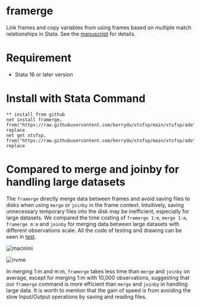 # framerge

Link frames and copy variables from using frames based on multiple match relationships in Stata. 
See the [manuscript]() for details.

# Requirement
* Stata 16 or later version

# Install with Stata Command
```
** install from github
net install framerge, from("https://raw.githubusercontent.com/kerrydu/xtsfsp/main/xtsfsp/ado") replace
net get xtsfsp, from("https://raw.githubusercontent.com/kerrydu/xtsfsp/main/xtsfsp/ado") replace
```

# Compared to merge and joinby for handling large datasets
The `framerge` directly merge data between frames and avoid saving files to disks when using `merge` or `joinby` in the frame context. Intuitively, saving unnecessary temporary files into the disk may be inefficient, especially for large datasets. We compared the time costing of `framerge 1:m`, `merge 1:m`, `framerge m:m` and `joinby` for merging data between large datasets with different observations scale. All the code of testing and drawing can be seen in [test](). 
<!-- All the tests are conducted on a machine with Stata 18(8 cores), 12th Gen Intel(R) Core(TM) i9-12900 CPU @2.40GHz, 128GB RAM @4800MHz, and HDD Raid0. --> 

![macmini](https://github.com/user-attachments/assets/c1c755fc-79a6-4469-b76f-1facc3c1f2dd)

![nvme](https://github.com/user-attachments/assets/a003f7a9-623b-4674-94dc-85026875765a)


In merging 1:m and m:m, `framerge` takes less time than `merge` and `joinby` on average, except for merging 1:m with 10,000 observations, suggesting that our `framerge` command is more efficient than `merge` and `joinby` in handling large data. It is worth to mention that the gain of speed is from avoiding the slow Input/Output operations by saving and reading files.

